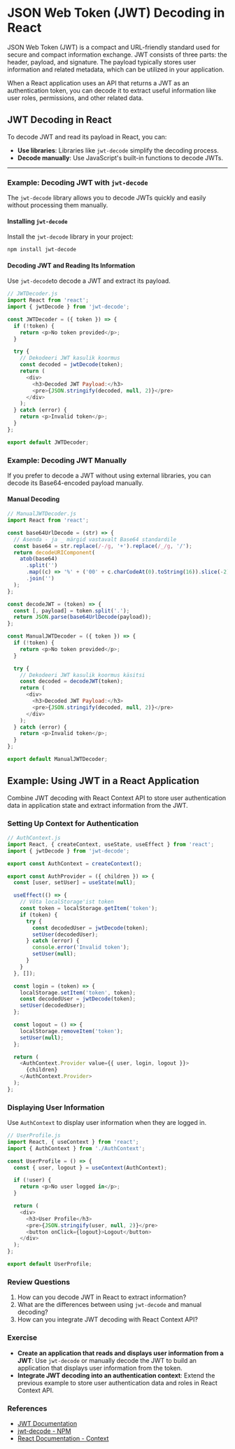 # JSON Web Token (JWT) Decoding in React

JSON Web Token (JWT) is a compact and URL-friendly standard used for secure and compact information exchange. JWT consists of three parts: the header, payload, and signature. The payload typically stores user information and related metadata, which can be utilized in your application.

When a React application uses an API that returns a JWT as an authentication token, you can decode it to extract useful information like user roles, permissions, and other related data.

## JWT Decoding in React

To decode JWT and read its payload in React, you can:

- **Use libraries**: Libraries like `jwt-decode` simplify the decoding process.
- **Decode manually**: Use JavaScript's built-in functions to decode JWTs.

---

### Example: Decoding JWT with `jwt-decode`

The `jwt-decode` library allows you to decode JWTs quickly and easily without processing them manually.

#### Installing `jwt-decode`

Install the `jwt-decode` library in your project:

```bash
npm install jwt-decode
```

#### Decoding JWT and Reading Its Information

Use `jwt-decode`to decode a JWT and extract its payload.

```javascript
// JWTDecoder.js
import React from 'react';
import { jwtDecode } from 'jwt-decode';

const JWTDecoder = ({ token }) => {
  if (!token) {
    return <p>No token provided</p>;
  }

  try {
    // Dekodeeri JWT kasulik koormus
    const decoded = jwtDecode(token);
    return (
      <div>
        <h3>Decoded JWT Payload:</h3>
        <pre>{JSON.stringify(decoded, null, 2)}</pre>
      </div>
    );
  } catch (error) {
    return <p>Invalid token</p>;
  }
};

export default JWTDecoder;
```

### Example: Decoding JWT Manually

If you prefer to decode a JWT without using external libraries, you can decode its Base64-encoded payload manually.

#### Manual Decoding

```javascript
// ManualJWTDecoder.js
import React from 'react';

const base64UrlDecode = (str) => {
  // Asenda - ja _ märgid vastavalt Base64 standardile
  const base64 = str.replace(/-/g, '+').replace(/_/g, '/');
  return decodeURIComponent(
    atob(base64)
      .split('')
      .map((c) => '%' + ('00' + c.charCodeAt(0).toString(16)).slice(-2))
      .join('')
  );
};

const decodeJWT = (token) => {
  const [, payload] = token.split('.');
  return JSON.parse(base64UrlDecode(payload));
};

const ManualJWTDecoder = ({ token }) => {
  if (!token) {
    return <p>No token provided</p>;
  }

  try {
    // Dekodeeri JWT kasulik koormus käsitsi
    const decoded = decodeJWT(token);
    return (
      <div>
        <h3>Decoded JWT Payload:</h3>
        <pre>{JSON.stringify(decoded, null, 2)}</pre>
      </div>
    );
  } catch (error) {
    return <p>Invalid token</p>;
  }
};

export default ManualJWTDecoder;
```

## Example: Using JWT in a React Application

Combine JWT decoding with React Context API to store user authentication data in application state and extract information from the JWT.

### Setting Up Context for Authentication

```javascript
// AuthContext.js
import React, { createContext, useState, useEffect } from 'react';
import { jwtDecode } from 'jwt-decode';

export const AuthContext = createContext();

export const AuthProvider = ({ children }) => {
  const [user, setUser] = useState(null);

  useEffect(() => {
    // Võta localStorage'ist token
    const token = localStorage.getItem('token');
    if (token) {
      try {
        const decodedUser = jwtDecode(token);
        setUser(decodedUser);
      } catch (error) {
        console.error('Invalid token');
        setUser(null);
      }
    }
  }, []);

  const login = (token) => {
    localStorage.setItem('token', token);
    const decodedUser = jwtDecode(token);
    setUser(decodedUser);
  };

  const logout = () => {
    localStorage.removeItem('token');
    setUser(null);
  };

  return (
    <AuthContext.Provider value={{ user, login, logout }}>
      {children}
    </AuthContext.Provider>
  );
};
```

### Displaying User Information

Use `AuthContext` to display user information when they are logged in.

```javascript
// UserProfile.js
import React, { useContext } from 'react';
import { AuthContext } from './AuthContext';

const UserProfile = () => {
  const { user, logout } = useContext(AuthContext);

  if (!user) {
    return <p>No user logged in</p>;
  }

  return (
    <div>
      <h3>User Profile</h3>
      <pre>{JSON.stringify(user, null, 2)}</pre>
      <button onClick={logout}>Logout</button>
    </div>
  );
};

export default UserProfile;
```

### Review Questions

1. How can you decode JWT in React to extract information?
2. What are the differences between using  `jwt-decode` and manual decoding?
3. How can you integrate JWT decoding with React Context API?

### Exercise

- **Create an application that reads and displays user information from a JWT**: Use `jwt-decode` or manually decode the JWT to build an application that displays user information from the token.
- **Integrate JWT decoding into an authentication context**:  Extend the previous example to store user authentication data and roles in React Context API.
### References

- [JWT Documentation](https://jwt.io/introduction/)
- [jwt-decode - NPM](https://www.npmjs.com/package/jwt-decode)
- [React Documentation - Context](https://reactjs.org/docs/context.html)
